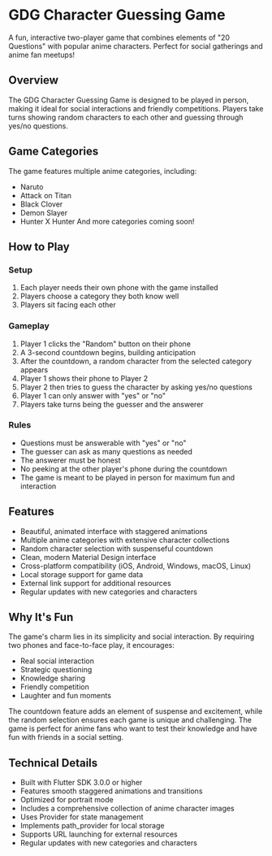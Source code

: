 # GDG Character Guessing Game

A fun, interactive two-player game that combines elements of "20 Questions" with popular anime characters. Perfect for social gatherings and anime fan meetups!

## Overview

The GDG Character Guessing Game is designed to be played in person, making it ideal for social interactions and friendly competitions. Players take turns showing random characters to each other and guessing through yes/no questions.

## Game Categories

The game features multiple anime categories, including:
- Naruto
- Attack on Titan
- Black Clover
- Demon Slayer
- Hunter X Hunter
And more categories coming soon!

## How to Play

### Setup
1. Each player needs their own phone with the game installed
2. Players choose a category they both know well
3. Players sit facing each other

### Gameplay
1. Player 1 clicks the "Random" button on their phone
2. A 3-second countdown begins, building anticipation
3. After the countdown, a random character from the selected category appears
4. Player 1 shows their phone to Player 2
5. Player 2 then tries to guess the character by asking yes/no questions
6. Player 1 can only answer with "yes" or "no"
7. Players take turns being the guesser and the answerer

### Rules
- Questions must be answerable with "yes" or "no"
- The guesser can ask as many questions as needed
- The answerer must be honest
- No peeking at the other player's phone during the countdown
- The game is meant to be played in person for maximum fun and interaction

## Features
- Beautiful, animated interface with staggered animations
- Multiple anime categories with extensive character collections
- Random character selection with suspenseful countdown
- Clean, modern Material Design interface
- Cross-platform compatibility (iOS, Android, Windows, macOS, Linux)
- Local storage support for game data
- External link support for additional resources
- Regular updates with new categories and characters

## Why It's Fun

The game's charm lies in its simplicity and social interaction. By requiring two phones and face-to-face play, it encourages:
- Real social interaction
- Strategic questioning
- Knowledge sharing
- Friendly competition
- Laughter and fun moments

The countdown feature adds an element of suspense and excitement, while the random selection ensures each game is unique and challenging. The game is perfect for anime fans who want to test their knowledge and have fun with friends in a social setting.

## Technical Details
- Built with Flutter SDK 3.0.0 or higher
- Features smooth staggered animations and transitions
- Optimized for portrait mode
- Includes a comprehensive collection of anime character images
- Uses Provider for state management
- Implements path_provider for local storage
- Supports URL launching for external resources
- Regular updates with new categories and characters